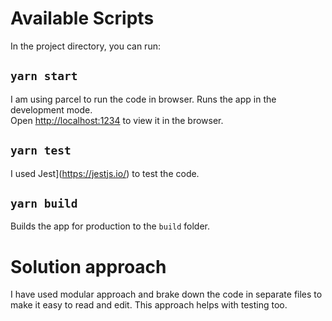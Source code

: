 # Available Scripts

In the project directory, you can run:

## `yarn start`
I am using parcel to run the code in browser.
Runs the app in the development mode.<br />
Open [http://localhost:1234](http://localhost:1234) to view it in the browser.


## `yarn test`
I used Jest](https://jestjs.io/) to test the code.


## `yarn build`

Builds the app for production to the `build` folder.<br />

# Solution approach
I have used modular approach and brake down the code in separate files to make it easy to read and edit.
This approach helps with testing too. 
